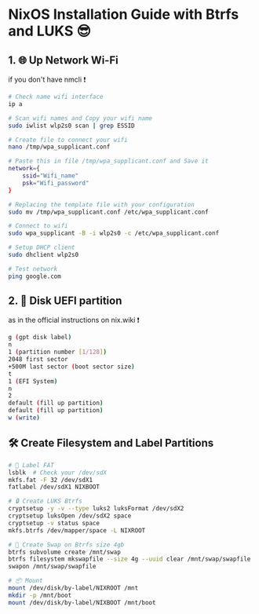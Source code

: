 # NixOS Installation Guide with Btrfs and LUKS 😎

## 1. 🌐 Up Network Wi-Fi 

if you don't have nmcli ❗

```sh
# Check name wifi interface
ip a 

# Scan wifi names and Copy your wifi name
sudo iwlist wlp2s0 scan | grep ESSID

# Create file to connect your wifi
nano /tmp/wpa_supplicant.conf

# Paste this in file /tmp/wpa_supplicant.conf and Save it
network={
    ssid="Wifi_name"
    psk="Wifi_password"
}

# Replacing the template file with your configuration 
sudo mv /tmp/wpa_supplicant.conf /etc/wpa_supplicant.conf

# Connect to wifi 
sudo wpa_supplicant -B -i wlp2s0 -c /etc/wpa_supplicant.conf

# Setup DHCP client  
sudo dhclient wlp2s0

# Test network 
ping google.com
```

## 2. 📀 Disk UEFI partition 

as in the official instructions on nix.wiki ❗

```sh
g (gpt disk label)
n
1 (partition number [1/128])
2048 first sector
+500M last sector (boot sector size)
t
1 (EFI System)
n
2
default (fill up partition)
default (fill up partition)
w (write)
```

## 🛠️ Create Filesystem and Label Partitions  

```sh
# 📀 Label FAT  
lsblk  # Check your /dev/sdX
mkfs.fat -F 32 /dev/sdX1  
fatlabel /dev/sdX1 NIXBOOT  

# 🔒 Create LUKS Btrfs  
cryptsetup -y -v --type luks2 luksFormat /dev/sdX2  
cryptsetup luksOpen /dev/sdX2 space  
cryptsetup -v status space  
mkfs.btrfs /dev/mapper/space -L NIXROOT  

# 🔄 Create Swap on Btrfs size 4gb 
btrfs subvolume create /mnt/swap  
btrfs filesystem mkswapfile --size 4g --uuid clear /mnt/swap/swapfile  
swapon /mnt/swap/swapfile  

# 📦 Mount 
mount /dev/disk/by-label/NIXROOT /mnt  
mkdir -p /mnt/boot  
mount /dev/disk/by-label/NIXBOOT /mnt/boot  
```
